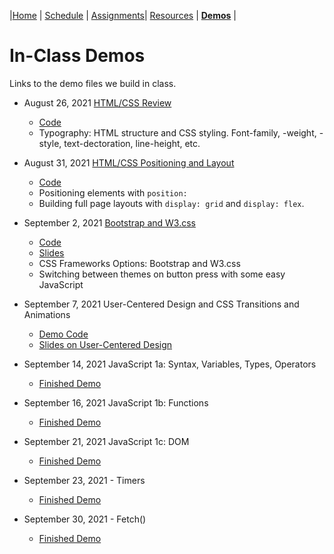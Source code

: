 |[Home](./) | [Schedule](./schedule.md) | [Assignments](./assignments.md)| [Resources](./resources.html) | **[Demos](./demos.md)** |

# In-Class Demos

Links to the demo files we build in class.

- August 26, 2021 [HTML/CSS Review](./demos/08_26_HTMLCSS1/finish.html)

  - [Code](https://github.com/maximusrex/web-project-design/tree/gh-pages/demos/08_26_HTMLCSS1)
  - Typography: HTML structure and CSS styling. Font-family, -weight, -style, text-dectoration, line-height, etc.

- August 31, 2021 [HTML/CSS Positioning and Layout](./demos/08_31_HTMLCSS2/index.html)

  - [Code](https://github.com/maximusrex/web-project-design/tree/gh-pages/demos/08_31_HTMLCSS2)
  - Positioning elements with <code>position:</code>
  - Building full page layouts with <code>display: grid</code> and <code>display: flex</code>.

- September 2, 2021 [Bootstrap and W3.css](./demos/09_02_HTMLCSS3/index.html)

  - [Code](https://github.com/maximusrex/web-project-design/tree/gh-pages/demos/09_02_HTMLCSS3)
  - [Slides](https://docs.google.com/presentation/d/1s6sJMcZtksxPbtQmFGC98GGCptzFDfKRf2fggy2U7F0/edit?usp=sharing)
  - CSS Frameworks Options: Bootstrap and W3.css
  - Switching between themes on button press with some easy JavaScript

- September 7, 2021 User-Centered Design and CSS Transitions and Animations

  - [Demo Code](https://github.com/maximusrex/web-project-design/tree/gh-pages/demos/09_07_CSSTransition)
  - [Slides on User-Centered Design](https://docs.google.com/presentation/d/1s6sJMcZtksxPbtQmFGC98GGCptzFDfKRf2fggy2U7F0/edit?usp=sharing)

- September 14, 2021 JavaScript 1a: Syntax, Variables, Types, Operators

  - [Finished Demo](https://github.com/maximusrex/web-project-design/tree/gh-pages/demos/09_14_JavaScript1a)

- September 16, 2021 JavaScript 1b: Functions

  - [Finished Demo](https://github.com/maximusrex/web-project-design/tree/gh-pages/demos/09_16_JavaScript1b)

- September 21, 2021 JavaScript 1c: DOM

  - [Finished Demo](https://github.com/maximusrex/web-project-design/tree/gh-pages/demos/09_21_DOM)

- September 23, 2021 - Timers

  - [Finished Demo](https://github.com/maximusrex/web-project-design/tree/gh-pages/demos/09_23_Timers)

- September 30, 2021 - Fetch()
  - [Finished Demo](https://github.com/maximusrex/web-project-design/tree/gh-pages/demos/09_30_21_Fetch)
